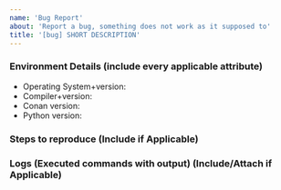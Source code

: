 ```yaml
---
name: 'Bug Report'
about: 'Report a bug, something does not work as it supposed to'
title: '[bug] SHORT DESCRIPTION'
---
```


<!--
  Please don't forget to update the issue title.
  Include all applicable information to help us reproduce your problem.

  To help us debug your issue please explain:
-->

### Environment Details (include every applicable attribute)
  * Operating System+version:
  * Compiler+version:
  * Conan version:
  * Python version:

### Steps to reproduce (Include if Applicable)


### Logs (Executed commands with output) (Include/Attach if Applicable)

<!--
  Your log content should be related to the bug description, it can be:
  - Conan command output
  - Server output (Artifactory, conan_server)
-->

